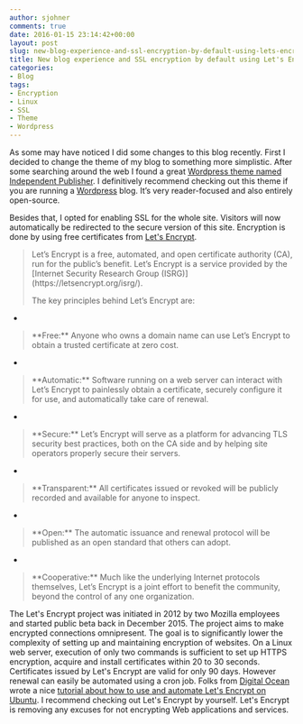 ```yaml
---
author: sjohner
comments: true
date: 2016-01-15 23:14:42+00:00
layout: post
slug: new-blog-experience-and-ssl-encryption-by-default-using-lets-encrypt
title: New blog experience and SSL encryption by default using Let's Encrypt
categories:
- Blog
tags:
- Encryption
- Linux
- SSL
- Theme
- Wordpress
---
```


As some may have noticed I did some changes to this blog recently. First I decided to change the theme of my blog to something more simplistic. After some searching around the web I found a great [Wordpress theme named Independent Publisher](https://github.com/raamdev/independent-publisher). I definitively recommend checking out this theme if you are running a [Wordpress](http://wordpress.org) blog. It’s  very reader-focused and also entirely open-source.

Besides that, I opted for enabling SSL for the whole site. Visitors will now automatically be redirected to the secure version of this site. Encryption is done by using free certificates from [Let's Encrypt](https://letsencrypt.org/).


<blockquote>Let’s Encrypt is a free, automated, and open certificate authority (CA), run for the public’s benefit. Let’s Encrypt is a service provided by the [Internet Security Research Group (ISRG)](https://letsencrypt.org/isrg/).

The key principles behind Let’s Encrypt are:</blockquote>





	
  * 


<blockquote>**Free:** Anyone who owns a domain name can use Let’s Encrypt to obtain a trusted certificate at zero cost.</blockquote>




	
  * 


<blockquote>**Automatic:** Software running on a web server can interact with Let’s Encrypt to painlessly obtain a certificate, securely configure it for use, and automatically take care of renewal.</blockquote>




	
  * 


<blockquote>**Secure:** Let’s Encrypt will serve as a platform for advancing TLS security best practices, both on the CA side and by helping site operators properly secure their servers.</blockquote>




	
  * 


<blockquote>**Transparent:** All certificates issued or revoked will be publicly recorded and available for anyone to inspect.</blockquote>




	
  * 


<blockquote>**Open:** The automatic issuance and renewal protocol will be published as an open standard that others can adopt.</blockquote>




	
  * 


<blockquote>**Cooperative:** Much like the underlying Internet protocols themselves, Let’s Encrypt is a joint effort to benefit the community, beyond the control of any one organization.</blockquote>





The Let's Encrypt project was initiated in 2012 by two Mozilla employees and started public beta back in December 2015. The project aims to make encrypted connections omnipresent. The goal is to significantly lower the complexity of setting up and maintaining encryption of websites. On a Linux web server, execution of only two commands is sufficient to set up HTTPS encryption, acquire and install certificates within 20 to 30 seconds. Certificates issued by Let's Encrypt are valid for only 90 days. However renewal can easily be automated using a cron job. Folks from [Digital Ocean](https://www.digitalocean.com/) wrote a nice [tutorial about how to use and automate Let's Encrypt on Ubuntu](https://www.digitalocean.com/community/tutorials/how-to-secure-apache-with-let-s-encrypt-on-ubuntu-14-04). I recommend checking out Let's Encrypt by yourself. Let's Encrypt is removing any excuses for not encrypting Web applications and services.




